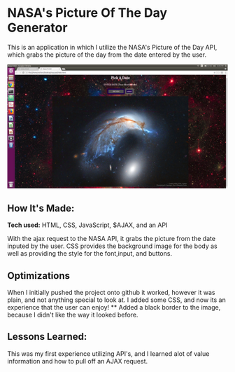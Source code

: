 # NASA's Picture Of The Day Generator

This is an application in which I utilize the NASA's Picture of the Day API,
which grabs the picture of the day from the date entered by the user.


![NASA POD](/screenshot-pod.png)

## How It's Made:

**Tech used:** HTML, CSS, JavaScript, $AJAX, and an API

With the ajax request to the NASA API, it grabs the picture from the date inputed
by the user. CSS provides the background image for the body as well as providing
the style for the font,input, and buttons.

## Optimizations


When I initially pushed the project onto github it worked, however it was plain,
and not anything special to look at. I added some CSS, and now its an experience
that the user can enjoy!
** Added a black border to the image, because I didn't like the way it looked before.

## Lessons Learned:

This was my first experience utilizing API's, and I learned alot of value information
and how to pull off an AJAX request.
